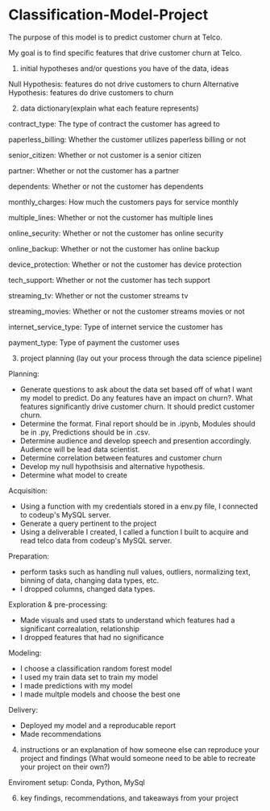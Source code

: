 # Classification-Model-Project
The purpose of this model is to predict customer churn at Telco.

My goal is to find specific features that drive customer churn at Telco.

1. initial hypotheses and/or questions you have of the data, ideas

Null Hypothesis: features do not drive customers to churn
Alternative Hypothesis: features do drive customers to churn

2. data dictionary(explain what each feature represents)

contract_type: The type of contract the customer has agreed to

paperless_billing: Whether the customer utilizes paperless billing or not

senior_citizen: Whether or not customer is a senior citizen

partner: Whether or not the customer has a partner

dependents: Whether or not the customer has dependents	

monthly_charges: How much the customers pays for service monthly	

multiple_lines: Whether or not the customer has multiple lines	

online_security: Whether or not the customer has online security	

online_backup: Whether or not the customer has online backup

device_protection: Whether or not the customer has device protection

tech_support: Whether or not the customer has tech support	

streaming_tv: Whether or not the customer streams tv

streaming_movies: Whether or not the customer streams movies or not	

internet_service_type: Type of internet service the customer has

payment_type: Type of payment the customer uses

3. project planning (lay out your process through the data science pipeline)

Planning:
- Generate questions to ask about the data set based off of what I want my model to predict. Do any features have an impact on churn?. What features significantly drive customer churn. It should predict customer churn.
- Determine the format. Final report should be in .ipynb, Modules should be in .py, Predictions should be in .csv.
- Determine audience and develop speech and presention accordingly. Audience will be lead data scientist.
- Determine correlation between features and customer churn
- Develop my null hypothsisis and alternative hypothesis. 
- Determine what model to create
  
Acquisition:
- Using a function with my credentials stored in a env.py file, I connected to codeup's MySQL server.
- Generate a query pertinent to the project
- Using a deliverable I created, I called a function I built to acquire and read telco data from codeup's MySQL server.

Preparation:
- perform tasks such as handling null values, outliers, normalizing text, binning of data, changing data types, etc.
- I dropped columns, changed data types.

Exploration & pre-processing:
- Made visuals and used stats to understand which features had a significant correalation, relationship
- I dropped features that had no significance

Modeling:
- I choose a classification random forest model
- I used my train data set to train my model
- I made predictions with my model
- I made multple models and choose the best one

Delivery:
- Deployed my model and a reproducable report
- Made recommendations

4. instructions or an explanation of how someone else can reproduce your project and findings (What would someone need to be able to recreate your project on their own?)

Enviroment setup: Conda, Python, MySql

6. key findings, recommendations, and takeaways from your project
